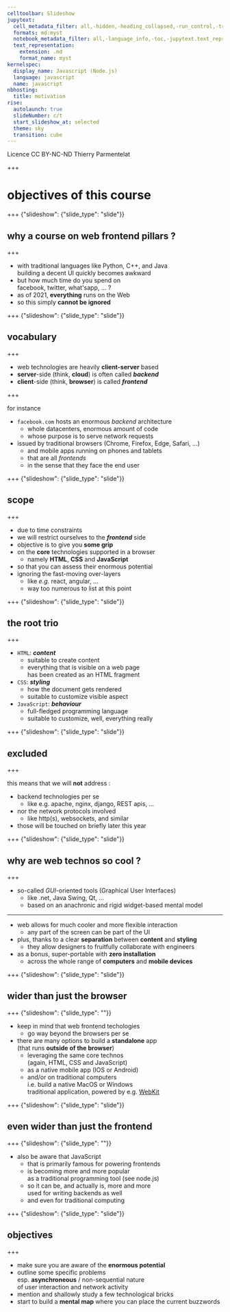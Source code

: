 ```yaml
---
celltoolbar: Slideshow
jupytext:
  cell_metadata_filter: all,-hidden,-heading_collapsed,-run_control,-trusted
  formats: md:myst
  notebook_metadata_filter: all,-language_info,-toc,-jupytext.text_representation.jupytext_version,-jupytext.text_representation.format_version
  text_representation:
    extension: .md
    format_name: myst
kernelspec:
  display_name: Javascript (Node.js)
  language: javascript
  name: javascript
nbhosting:
  title: motivation
rise:
  autolaunch: true
  slideNumber: c/t
  start_slideshow_at: selected
  theme: sky
  transition: cube
---
```


<div class="licence">
<span>Licence CC BY-NC-ND</span>
<span>Thierry Parmentelat</span>
</div>

+++

# objectives of this course

+++ {"slideshow": {"slide_type": "slide"}}

## why a course on web frontend pillars ?

+++

* with traditional languages like Python, C++, and Java  
  building a decent UI quickly becomes awkward
* but how much time do you spend on  
  facebook, twitter, what'sapp, … ?
* as of 2021, **everything** runs on the Web
* so this simply **cannot be ignored**

+++ {"slideshow": {"slide_type": "slide"}}

## vocabulary

+++

* web technologies are heavily **client-server** based
* **server**-side (think, **cloud**) is often called ***backend***  
* **client**-side (think, **browser**) is called ***frontend***

+++

for instance

* `facebook.com` hosts an enormous *backend* architecture
  * whole datacenters, enormous amount of code
  * whose purpose is to serve network requests
* issued by traditional browsers (Chrome, Firefox, Edge, Safari, …)
  * and mobile apps running on phones and tablets
  * that are all *frontends* 
  * in the sense that they face the end user

+++ {"slideshow": {"slide_type": "slide"}}

## scope

+++

* due to time constraints
* we will restrict ourselves to the ***frontend*** side
* objective is to give you **some grip**
* on the **core** technologies supported in a browser  
  * namely **HTML**, **CSS** and **JavaScript**
* so that you can assess their enormous potential
* ignoring the fast-moving over-layers  
  * like *e.g.* react, angular, ...  
  * way too numerous to list at this point

+++ {"slideshow": {"slide_type": "slide"}}

## the root trio

+++

* `HTML`: ***content***
  * suitable to create content
  * everything that is visible on a web page  
    has been created as an HTML fragment
* `CSS`: ***styling***
  * how the document gets rendered
  * suitable to customize visible aspect
* `JavaScript`: ***behaviour***
  * full-fledged programming language
  * suitable to customize, well, everything really

+++ {"slideshow": {"slide_type": "slide"}}

## excluded

+++

this means that we will **not** address :

* backend technologies per se
  * like e.g. apache, nginx, django, REST apis, …
* nor the network protocols involved  
  * like http(s), websockets, and similar
* those will be touched on briefly later this year

+++ {"slideshow": {"slide_type": "slide"}}

## why are web technos so cool ?

+++

* so-called *GUI*-oriented tools (Graphical User Interfaces)
  * like .net, Java Swing, Qt, …
  * based on an anachronic and rigid widget-based mental model
  
***

* web allows for much cooler and more flexible interaction
  * any part of the screen can be part of the UI
* plus, thanks to a clear **separation** between **content** and **styling**
  * they allow designers to fruitfully collaborate with engineers
* as a bonus, super-portable with **zero installation**
  * across the whole range of **computers** and **mobile devices**

+++ {"slideshow": {"slide_type": "slide"}}

## wider than just the browser

+++ {"slideshow": {"slide_type": ""}}

* keep in mind that web frontend techologies
  * go way beyond the browsers per se 
* there are many options to build a **standalone** app  
  (that runs **outside of the browser**)  
  * leveraging the same core technos  
    (again, HTML, CSS and JavaScript)
  * as a native mobile app (IOS or Android)
  * and/or on traditional computers  
    i.e. build a native MacOS or Windows  
    traditional application, powered by e.g. [WebKit](https://webkit.org/)

+++ {"slideshow": {"slide_type": "slide"}}

## even wider than just the frontend 

+++ {"slideshow": {"slide_type": ""}}

* also be aware that JavaScript
  * that is primarily famous for powering frontends
  * is becoming more and more popular  
    as a traditional programming tool (see node.js)
  * so it can be, and actually is, more and more  
    used for writing backends as well
  * and even for traditional computing

+++ {"slideshow": {"slide_type": "slide"}}

## objectives

+++

* make sure you are aware of the **enormous potential**
* outline some specific problems  
  esp. **asynchroneous** / non-sequential nature  
  of user interaction and network activity
* mention and shallowly study a few technological bricks 
* start to build a **mental map** where you can place the current buzzwords

